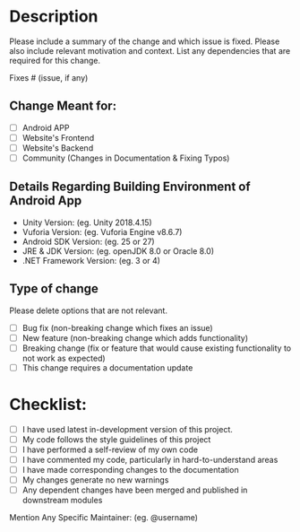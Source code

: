 # Description

Please include a summary of the change and which issue is fixed. Please also include relevant motivation and context. List any dependencies that are required for this change.

Fixes # (issue, if any)

## Change Meant for:

- [ ] Android APP
- [ ] Website's Frontend
- [ ] Website's Backend
- [ ] Community (Changes in Documentation & Fixing Typos)

## Details Regarding Building Environment of Android App

- Unity Version: (eg. Unity 2018.4.15)
- Vuforia Version: (eg. Vuforia Engine v8.6.7)
- Android SDK Version: (eg. 25 or 27)
- JRE & JDK Version: (eg. openJDK 8.0 or Oracle 8.0)
- .NET Framework Version: (eg. 3 or 4)

## Type of change

Please delete options that are not relevant.

- [ ] Bug fix (non-breaking change which fixes an issue)
- [ ] New feature (non-breaking change which adds functionality)
- [ ] Breaking change (fix or feature that would cause existing functionality to not work as expected)
- [ ] This change requires a documentation update

# Checklist:

- [ ] I have used latest in-development version of this project. 
- [ ] My code follows the style guidelines of this project
- [ ] I have performed a self-review of my own code
- [ ] I have commented my code, particularly in hard-to-understand areas
- [ ] I have made corresponding changes to the documentation
- [ ] My changes generate no new warnings
- [ ] Any dependent changes have been merged and published in downstream modules

Mention Any Specific Maintainer: (eg. @username)
